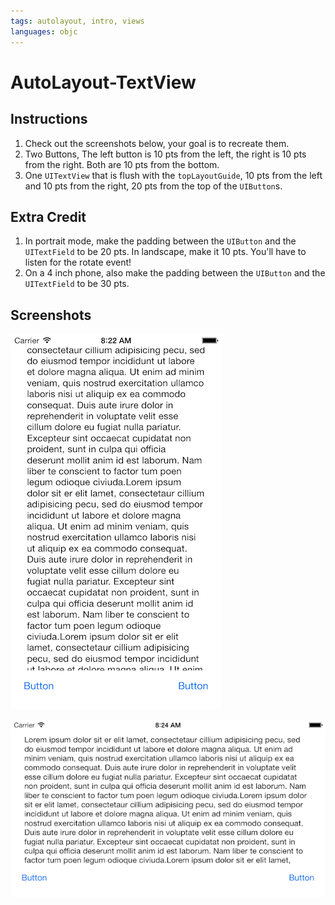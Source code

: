 ```yaml
---
tags: autolayout, intro, views
languages: objc
---
```


# AutoLayout-TextView

## Instructions

  1. Check out the screenshots below, your goal is to recreate them.
  2. Two Buttons, The left button is 10 pts from the left, the right is 10 pts
     from the right. Both are 10 pts from the bottom.
  3. One `UITextView` that is flush with the `topLayoutGuide`, 10 pts from the
     left and 10 pts from the right, 20 pts from the top of the `UIButton`s.

## Extra Credit

  1. In portrait mode, make the padding between the `UIButton` and the `UITextField` to be 20 pts. In landscape, make it 10 pts. You'll have to listen for the rotate event!
  2. On a 4 inch phone, also make the padding between the `UIButton` and the `UITextField` to be 30 pts.

## Screenshots
![Portrait](Portrait.png)

![Landscape](Landscape.png)
